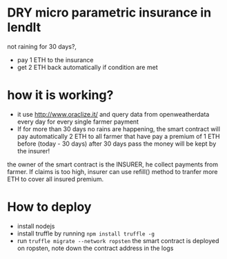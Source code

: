 # DRY micro parametric insurance in lendIt

not raining for 30 days?,
* pay 1 ETH to the insurance
* get 2 ETH back automatically if condition are met

# how it is working?
* it use http://www.oraclize.it/ and query data from openweatherdata every day for every single farmer payment
* If for more than 30 days no rains are happening, the smart contract will pay
automatically 2 ETH to all farmer that have  pay a premium of 1 ETH before (today - 30 days)
after 30 days pass the money will be kept by the insurer!

the owner of the smart contract is the INSURER, he collect payments from farmer.
If claims is too high, insurer can use refill() method to tranfer more ETH to cover all insured premium.

# How to deploy
* install nodejs
* install truffle by running `npm install truffle -g`
* run `truffle migrate --network ropsten`
the smart contract is deployed on ropsten, note down the contract address in the logs



